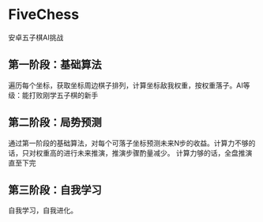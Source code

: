 # FiveChess
安卓五子棋AI挑战


## 第一阶段：基础算法

  遍历每个坐标，获取坐标周边棋子排列，计算坐标敌我权重，按权重落子。AI等级：能打败刚学五子棋的新手
  
## 第二阶段：局势预测

  通过第一阶段的基础算法，对每个可落子坐标预测未来N步的收益。计算力不够的话，只对权重高的进行未来推演，推演步骤酌量减少。
  计算力够的话，全盘推演直至下完
  
## 第三阶段：自我学习
  自我学习，自我进化。
